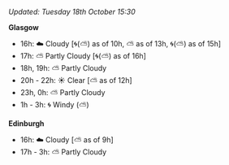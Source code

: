 *Updated: Tuesday 18th October 15:30*

**Glasgow**

* 16h: :cloud: Cloudy [:cyclone:(:partly_sunny:) as of 10h, :partly_sunny: as of 13h, :cyclone:(:partly_sunny:) as of 15h]
* 17h: :partly_sunny: Partly Cloudy [:cyclone:(:partly_sunny:) as of 16h]
* 18h, 19h: :partly_sunny: Partly Cloudy
* 20h - 22h: :sunny: Clear [:partly_sunny: as of 12h]
* 23h, 0h: :partly_sunny: Partly Cloudy
* 1h - 3h: :cyclone: Windy (:partly_sunny:)

**Edinburgh**

* 16h: :cloud: Cloudy [:partly_sunny: as of 9h]
* 17h - 3h: :partly_sunny: Partly Cloudy
